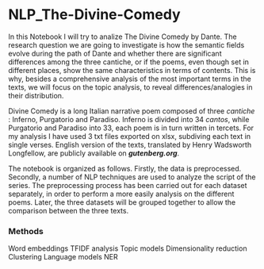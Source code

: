 # NLP_The-Divine-Comedy
In this Notebook I will try to analize The Divine Comedy by Dante.
The research question we are going to investigate is how the semantic fields evolve during the path of Dante and whether there are significant differences among the three cantiche, or if the poems, even though set in different places, show the same characteristics in terms of contents. This is why, besides a comprehensive analysis of the most important terms in the texts, we will focus on the topic analysis, to reveal differences/analogies in their distribution.

Divine Comedy is a long Italian narrative poem composed of three *cantiche* : Inferno, Purgatorio and Paradiso. 
Inferno is divided into 34 *cantos*, while Purgatorio and Paradiso into 33, each poem is in turn written in tercets. 
For my analysis I have used 3 txt files exported on xlsx, subdiving each text in single verses. English version of the texts, translated by Henry Wadsworth Longfellow, are publicly available on ***gutenberg.org***.

The notebook is organized as follows. Firstly, the data is preprocessed. Secondly, a number of NLP techniques are used to analyze the script of the series. 
The preprocessing process has been carried out for each dataset separately, in order to  perform a more easily analysis on the different poems. Later, the three datasets will be grouped together to allow the comparison between the three texts.

### Methods
Word embeddings
TFIDF analysis
Topic models
Dimensionality reduction
Clustering
Language models 
NER
